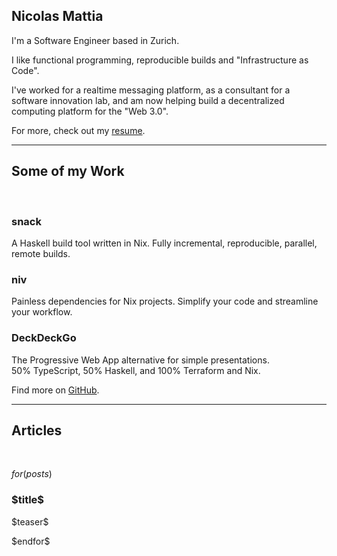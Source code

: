 <div class="intro">

<h2>Nicolas Mattia</h2>

I'm a Software Engineer based in Zurich.

I like functional programming, reproducible builds and "Infrastructure as
Code".

I've worked for a realtime messaging platform, as a consultant for a software
innovation lab, and am now helping build a decentralized computing platform for
the "Web 3.0".

For more, check out my [resume](./resume.html). [<ion-icon
name="cloud-download"></ion-icon>](./resume.pdf)

</div>

<hr>


<div class="portfolio">

<h2>Some of my Work</h2>

<br/>

<div class="portfolio-cards">

<div class="portfolio-card" onclick="location.href = 'https://github.com/nmattia/snack'">
<div class="portfolio-card-container">
<h3><b>snack</b></h3>
<p>
A Haskell build tool written in Nix. Fully incremental, reproducible, parallel,
remote builds.
</p>
</div>
</div>

<div class="portfolio-card" onclick="location.href = 'https://github.com/nmattia/niv'">
<div class="portfolio-card-container">
<h3><b>niv</b></h3>
<p>
Painless dependencies for Nix projects. Simplify your code and streamline your
workflow.
</p>
</div>
</div>

<div class="portfolio-card" onclick="location.href = 'https://deckdeckgo.com/'">
<div class="portfolio-card-container">
<h3><b>DeckDeckGo</b></h3>
<p>
The Progressive Web App alternative for simple presentations. <br/> 50%
TypeScript, 50% Haskell, and 100% Terraform and Nix.
</p>
</div>
</div>
</div>

Find more on [GitHub](https://github.com/nmattia).

</div>

<hr>

<div class="blog" id="blog">

<h2>Articles</h2>

<br/>

<div class="blog-cards">

$for(posts)$
<div class="blog-card" onclick="location.href = '$url$'">
<div class="blog-card-container">
<h3><b>$title$</b></h3>
<p>$teaser$</p>
</div>
</div>
$endfor$

</div>
</div>
